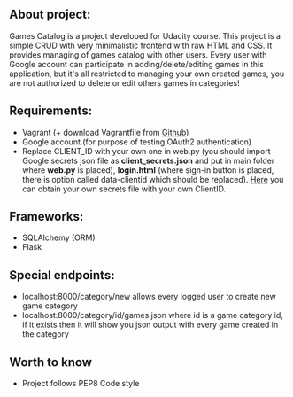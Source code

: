 ## About project:
Games Catalog is a project developed for Udacity course. This project is a simple CRUD with very minimalistic frontend with raw HTML and CSS. It provides managing of games catalog with other users. Every user with Google account can participate in adding/delete/editing games in this application, but it's all restricted to managing your own created games, you are not authorized to delete or edit others games in categories!

## Requirements:

- Vagrant (+ download Vagrantfile from [Github](https://github.com/udacity/fullstack-nanodegree-vm/tree/master/vagrant))
- Google account (for purpose of testing OAuth2 authentication)
- Replace CLIENT_ID with your own one in web.py (you should import Google secrets json file as **client_secrets.json** and put in main folder where **web.py** is placed), **login.html** (where sign-in button is placed, there is option called data-clientid which should be replaced). 
[Here](https://console.developers.google.com/apis) you can obtain your own secrets file with your own ClientID.

## Frameworks:

- SQLAlchemy (ORM)
- Flask

## Special endpoints:

- localhost:8000/category/new allows every logged user to create new game category
- localhost:8000/category/id/games.json where id is a game category id, if it exists then it will show you json output with every game created in the category

## Worth to know

- Project follows PEP8 Code style



